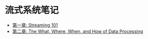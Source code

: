 # 流式系统笔记

* [第一章: Streaming 101](streaming-101.md)
* [第二章: The What, Where, When, and How of Data Processing](The-What-Where-When-and-How-of-Data-Processing.md)